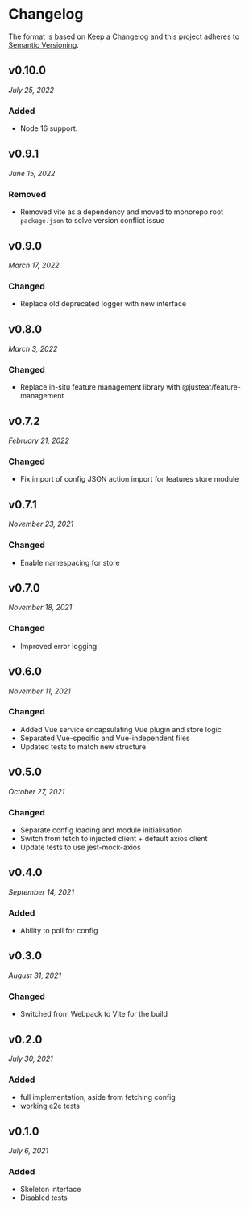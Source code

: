 # Changelog

The format is based on [Keep a Changelog](http://keepachangelog.com/en/1.0.0/)
and this project adheres to [Semantic Versioning](http://semver.org/spec/v2.0.0.html).

v0.10.0
------------------------------
*July 25, 2022*

### Added
- Node 16 support.


v0.9.1
------------------------------
*June 15, 2022*

### Removed
- Removed vite as a dependency and moved to monorepo root `package.json` to solve version conflict issue


v0.9.0
------------------------------
*March 17, 2022*

### Changed
 - Replace old deprecated logger with new interface


v0.8.0
------------------------------
*March 3, 2022*

### Changed
 - Replace in-situ feature management library with @justeat/feature-management

v0.7.2
------------------------------
*February 21, 2022*

### Changed
 - Fix import of config JSON action import for features store module

v0.7.1
------------------------------
*November 23, 2021*

### Changed
 - Enable namespacing for store

v0.7.0
------------------------------
*November 18, 2021*

### Changed
 - Improved error logging

v0.6.0
------------------------------
*November 11, 2021*

### Changed
 - Added Vue service encapsulating Vue plugin and store logic
 - Separated Vue-specific and Vue-independent files
 - Updated tests to match new structure

v0.5.0
------------------------------
*October 27, 2021*

### Changed
 - Separate config loading and module initialisation
 - Switch from fetch to injected client + default axios client
 - Update tests to use jest-mock-axios

v0.4.0
------------------------------
*September 14, 2021*

### Added
- Ability to poll for config


v0.3.0
------------------------------
*August 31, 2021*

### Changed
- Switched from Webpack to Vite for the build

v0.2.0
------------------------------
*July 30, 2021*

### Added
- full implementation, aside from fetching config
- working e2e tests

v0.1.0
------------------------------
*July 6, 2021*

### Added
- Skeleton interface
- Disabled tests
